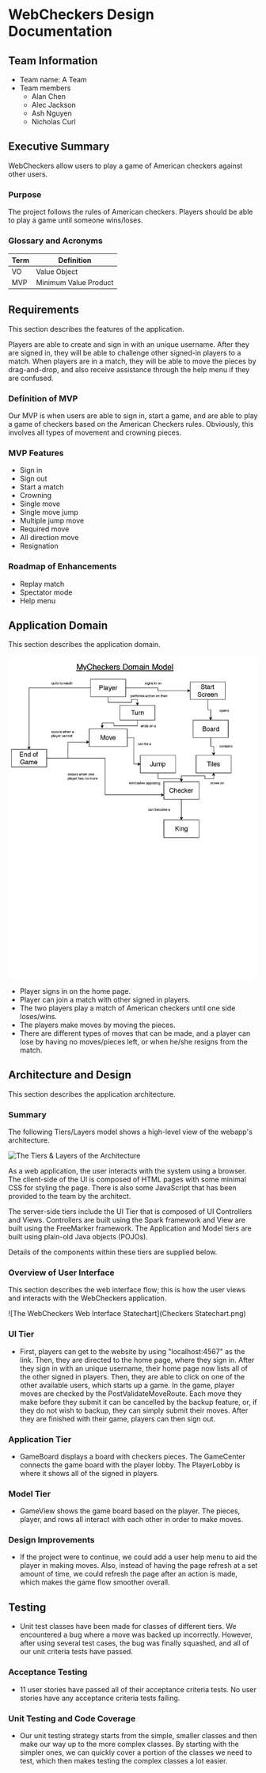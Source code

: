
# WebCheckers Design Documentation

## Team Information
* Team name: A Team
* Team members
  * Alan Chen
  * Alec Jackson
  * Ash Nguyen
  * Nicholas Curl

## Executive Summary
WebCheckers allow users to play a game of American checkers against other users.

### Purpose
The project follows the rules of American checkers. Players should be able to play 
a game until someone wins/loses.

### Glossary and Acronyms
| Term | Definition |
|------|------------|
| VO | Value Object |
| MVP | Minimum Value Product|


## Requirements
This section describes the features of the application.

Players are able to create and sign in with an unique username. After they are signed in, they 
will be able to challenge other signed-in players to a match. When players
are in a match, they will be able to move the pieces by drag-and-drop, and also receive 
assistance through the help menu if they are confused.
### Definition of MVP
Our MVP is when users are able to sign in, start a game, and are able to play a game of checkers based on 
the American Checkers rules. Obviously, this involves all types of movement and crowning pieces.

### MVP Features
* Sign in
* Sign out
* Start a match
* Crowning
* Single move
* Single move jump
* Multiple jump move
* Required move
* All direction move
* Resignation

### Roadmap of Enhancements
* Replay match
* Spectator mode
* Help menu

## Application Domain
This section describes the application domain.

![The WebCheckers Domain Model](Alec_Jackson_-_Domain_Model-page-001-1.jpg)

* Player signs in on the home page.
* Player can join a match with other signed in players.
* The two players play a match of American checkers until one side loses/wins.
* The players make moves by moving the pieces.
* There are different types of moves that can be made, and a player can lose by having no moves/pieces left, or 
when he/she resigns from the match.

## Architecture and Design
This section describes the application architecture.

### Summary
The following Tiers/Layers model shows a high-level view of the webapp's architecture.

![The Tiers & Layers of the Architecture](architecture-tiers-and-layers.png)

As a web application, the user interacts with the system using a
browser.  The client-side of the UI is composed of HTML pages with
some minimal CSS for styling the page.  There is also some JavaScript
that has been provided to the team by the architect.

The server-side tiers include the UI Tier that is composed of UI Controllers and Views.
Controllers are built using the Spark framework and View are built using the FreeMarker framework.  The Application and Model tiers are built using plain-old Java objects (POJOs).

Details of the components within these tiers are supplied below.


### Overview of User Interface

This section describes the web interface flow; this is how the user views and interacts
with the WebCheckers application.

![The WebCheckers Web Interface Statechart](Checkers Statechart.png)

### UI Tier
* First, players can get to the website by using "localhost:4567" as the link. Then, they are directed
to the home page, where they sign in. After they sign in with an unique username, their home page now lists
all of the other signed in players. Then, they are able to click on one of the other available users, which starts up a 
game. In the game, player moves are checked by the PostValidateMoveRoute. Each move they make before they submit it can 
be cancelled by the backup feature, or, if they do not wish to backup, they can simply submit their moves. After they are
finished with their game, players can then sign out. 


### Application Tier
* GameBoard displays a board with checkers pieces. The GameCenter connects the game 
board with the player lobby. The PlayerLobby is where it shows all of the signed in players.


### Model Tier
* GameView shows the game board based on the player. The pieces, player, and rows all interact with each other in 
order to make moves.

### Design Improvements
* If the project were to continue, we could add a user help menu to aid the player in making moves. Also, instead of 
having the page refresh at a set amount of time, we could refresh the page after an action is made, which makes the game
flow smoother overall.

## Testing
* Unit test classes have been made for classes of different tiers. We encountered a bug 
where a move was backed up incorrectly. However, after using several test cases, the bug was finally squashed, and all
of our unit criteria tests have passed.

### Acceptance Testing
* 11 user stories have passed all of their acceptance criteria tests. No user stories
have any acceptance criteria tests failing. 

### Unit Testing and Code Coverage
* Our unit testing strategy starts from the simple, smaller classes and then make our
way up to the more complex classes. By starting with the simpler ones, we can quickly cover
a portion of the classes we need to test, which then makes testing the complex classes 
a lot easier.
